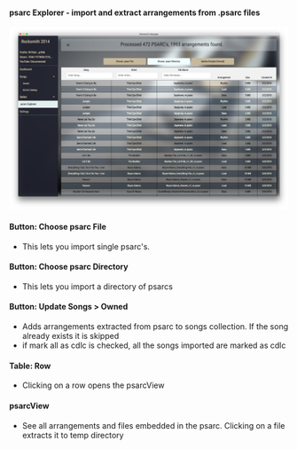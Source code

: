 #### psarc Explorer - import and extract arrangements from .psarc files
![](https://github.com/sandiz/rs-manager/raw/master/screenshots/images/psarcExplorer.png)

#### Button: Choose psarc File
 - This lets you import single psarc's.

#### Button: Choose psarc Directory
 - This lets you import a directory of psarcs

#### Button: Update Songs > Owned
 - Adds arrangements extracted from psarc to songs collection. If the song already exists it is skipped
 - if mark all as cdlc is checked, all the songs imported are marked as cdlc

#### Table: Row
 - Clicking on a row opens the psarcView

#### psarcView
 - See all arrangements and files embedded in the psarc. Clicking on a file extracts it to temp directory